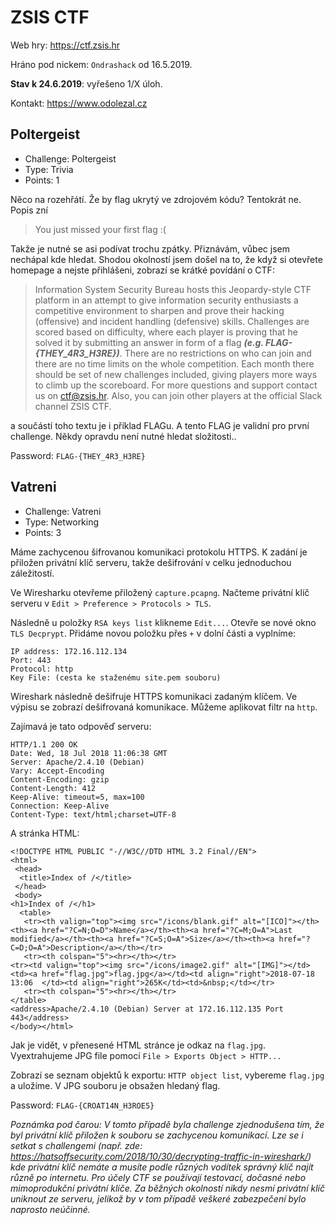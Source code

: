 **ZSIS CTF** 
==========
Web hry: <https://ctf.zsis.hr>

Hráno pod nickem: ```Ondrashack``` od 16.5.2019. 

**Stav k 24.6.2019**: vyřešeno 1/X úloh.

Kontakt: <https://www.odolezal.cz>

Poltergeist
---
* Challenge: Poltergeist
* Type: Trivia
* Points: 1

Něco na rozehřátí. Že by flag ukrytý ve zdrojovém kódu? Tentokrát ne. Popis zní
> You just missed your first flag :(

Takže je nutné se asi podívat trochu zpátky. Přiznávám, vůbec jsem nechápal kde hledat. Shodou okolností jsem došel na to, že když si otevřete homepage a nejste přihlášeni, zobrazí se krátké povídání o CTF:

> Information System Security Bureau hosts this Jeopardy-style CTF platform in an attempt to give information security enthusiasts a competitive environment to sharpen and prove their hacking (offensive) and incident handling (defensive) skills. Challenges are scored based on difficulty, where each player is proving that he solved it by submitting an answer in form of a flag ***(e.g. FLAG-{THEY_4R3_H3RE})***. There are no restrictions on who can join and there are no time limits on the whole competition. Each month there should be set of new challenges included, giving players more ways to climb up the scoreboard. For more questions and support contact us on ctf@zsis.hr. Also, you can join other players at the official Slack channel ZSIS CTF.

a součástí toho textu je i příklad FLAGu. A tento FLAG je validní pro první challenge. Někdy opravdu není nutné hledat složitosti..

Password: ```FLAG-{THEY_4R3_H3RE}```

Vatreni
---

* Challenge: Vatreni
* Type: Networking
* Points: 3

Máme zachycenou šifrovanou komunikaci protokolu HTTPS. K zadání je přiložen privátní klíč serveru, takže dešifrování v celku jednoduchou záležitostí.

Ve Wiresharku otevřeme přiložený ```capture.pcapng```. Načteme privátní klíč serveru v ```Edit > Preference > Protocols > TLS```.

Následně u položky ```RSA keys list``` klikneme ```Edit...```. Otevře se nové okno ```TLS Decprypt```. Přidáme novou položku přes ```+``` v dolní části a vyplníme:

```
IP address: 172.16.112.134
Port: 443
Protocol: http
Key File: (cesta ke staženému site.pem souboru)
```

Wireshark následně dešifruje HTTPS komunikaci zadaným klíčem. Ve výpisu se zobrazí dešifrovaná komunikace. Můžeme aplikovat filtr na ```http```.

Zajímavá je tato odpověď serveru:

```
HTTP/1.1 200 OK
Date: Wed, 18 Jul 2018 11:06:38 GMT
Server: Apache/2.4.10 (Debian)
Vary: Accept-Encoding
Content-Encoding: gzip
Content-Length: 412
Keep-Alive: timeout=5, max=100
Connection: Keep-Alive
Content-Type: text/html;charset=UTF-8
```

A stránka HTML:

```
<!DOCTYPE HTML PUBLIC "-//W3C//DTD HTML 3.2 Final//EN">
<html>
 <head>
  <title>Index of /</title>
 </head>
 <body>
<h1>Index of /</h1>
  <table>
   <tr><th valign="top"><img src="/icons/blank.gif" alt="[ICO]"></th><th><a href="?C=N;O=D">Name</a></th><th><a href="?C=M;O=A">Last modified</a></th><th><a href="?C=S;O=A">Size</a></th><th><a href="?C=D;O=A">Description</a></th></tr>
   <tr><th colspan="5"><hr></th></tr>
<tr><td valign="top"><img src="/icons/image2.gif" alt="[IMG]"></td><td><a href="flag.jpg">flag.jpg</a></td><td align="right">2018-07-18 13:06  </td><td align="right">265K</td><td>&nbsp;</td></tr>
   <tr><th colspan="5"><hr></th></tr>
</table>
<address>Apache/2.4.10 (Debian) Server at 172.16.112.135 Port 443</address>
</body></html>
```

Jak je vidět, v přenesené HTML stránce je odkaz na ```flag.jpg```. Vyextrahujeme JPG file pomocí ```File > Exports Object > HTTP...```

Zobrazí se seznam objektů k exportu: ```HTTP object list```, vybereme ```flag.jpg``` a uložíme. V JPG souboru je obsažen hledaný flag.

Password: ```FLAG-{CROAT14N_H3ROE5}```

_Poznámka pod čarou: V tomto případě byla challenge zjednodušena tím, že byl privátní klíč přiložen k souboru se zachycenou komunikací. Lze se i setkat s challengemi (např. zde: <https://hatsoffsecurity.com/2018/10/30/decrypting-traffic-in-wireshark/>) kde privátní klíč nemáte a musíte podle různých vodítek správný klíč najít různě po internetu. Pro účely CTF se používají testovací, dočasné nebo mimoprodukční privátní klíče. Za běžných okolností nikdy nesmí privátní klíč uniknout ze serveru, jelikož by v tom případě veškeré zabezpečení bylo naprosto neúčinné._